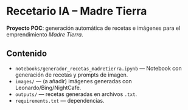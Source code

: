 # Recetario IA – Madre Tierra

**Proyecto POC**: generación automática de recetas e imágenes para el emprendimiento *Madre Tierra*.

## Contenido
- `notebooks/generador_recetas_madretierra.ipynb` — Notebook con generación de recetas y prompts de imagen.
- `images/` — (a añadir) imágenes generadas con Leonardo/Bing/NightCafe.
- `outputs/` — recetas generadas en archivos `.txt`.
- `requirements.txt` — dependencias.